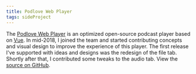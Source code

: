 ```yaml
---
title: Podlove Web Player
tags: sideProject
---
```


The [Podlove Web Player](https://podlove.org/podlove-web-player/) is an optimized open-source podcast player based on [Vue](https://vuejs.org). In mid-2018, I joined the team and started contributing concepts and visual design to improve the experience of this player. The first release I've supported with ideas and designs was the redesign of the file tab. Shortly after that, I contributed some tweaks to the audio tab. View the [source on GitHub](https://github.com/podlove/podlove-web-player).
